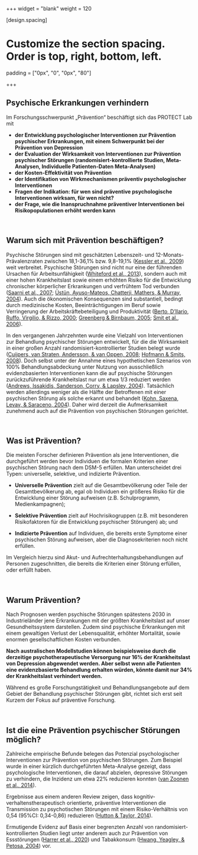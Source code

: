 +++
widget = "blank"
weight = 120

[design.spacing]
  # Customize the section spacing. Order is top, right, bottom, left.
  padding = ["0px", "0", "0px", "80"]

+++

## Psychische Erkrankungen verhindern

Im Forschungsschwerpunkt „Prävention“ beschäftigt sich das PROTECT Lab mit

* **der Entwicklung psychologischer Interventionen zur Prävention psychischer Erkrankungen, mit
einem Schwerpunkt bei der Prävention von Depression**
* **der Evaluation der Wirksamkeit von  Interventionen zur Prävention psychischer Störungen (randomisiert-kontrollierte Studien, Meta-Analysen, Individuelle Patienten-Daten Meta-Analysen)**
* **der Kosten-Effektivität von Prävention**
* **der Identifikation von Wirkmechanismen präventiv psychologischer Interventionen**
* **Fragen der Indikation: für wen sind präventive psychologische Interventionen wirksam, für wen nicht?**
* **der Frage, wie die Inanspruchnahme präventiver Interventionen bei Risikopopulationen erhöht werden kann**

&nbsp;

## Warum sich mit Prävention beschäftigen?

Psychische Störungen sind mit geschätzten Lebenszeit- und 12-Monats-Prävalenzraten zwischen 18,1-36,1% bzw. 9,8-19,1% ([Kessler et al., 2009](https://www.cambridge.org/core/journals/epidemiology-and-psychiatric-sciences/article/global-burden-of-mental-disorders-an-update-from-the-who-world-mental-health-wmh-surveys/FCE4DE10C9FB1A9FFDDDBA3C5264F445)) weit verbreitet. Psychische Störungen sind nicht nur eine der führenden Ursachen für Arbeitsunfähigkeit ([Whiteford et al., 2013](https://www.sciencedirect.com/science/article/pii/S0140673613616116)), sondern auch mit einer hohen Krankheitslast sowie einem erhöhten Risiko für die Entwicklung chronischer körperlicher Erkrankungen und verfrühtem Tod verbunden ([Saarni et al., 2007](https://www.cambridge.org/core/journals/the-british-journal-of-psychiatry/article/impact-of-psychiatric-disorders-on-healthrelated-quality-of-life-general-population-survey/E0F76209F36D783BA97824882DFD6ED6); [Üstün, Ayuso-Mateos, Chatterji, Mathers, & Murray, 2004](https://www.cambridge.org/core/journals/the-british-journal-of-psychiatry/article/global-burden-of-depressive-disorders-in-the-year-2000/5598D370DE4F8FB2FDFC71CC85E1B159)). Auch die ökonomischen Konsequenzen sind substantiell, bedingt durch medizinische Kosten, Beeinträchtigungen im Beruf sowie Verringerung der Arbeitskräftebeteiligung und Produktivität ([Berto, D’Ilario, Ruffo, Virgilio, & Rizzo, 2000](https://onlinelibrary.wiley.com/doi/abs/10.1002/1099-176X(200003)3:1%3C3::AID-MHP68%3E3.0.CO;2-H); [Greenberg & Birnbaum, 2005](http://doi.org/10.1517/14656566.6.3.369); [Smit et al., 2006](https://research.vu.nl/en/publications/costs-of-nine-common-mental-disordersimplications-for-curative-an)).

In den vergangenen Jahrzehnten wurde eine Vielzahl von Interventionen zur Behandlung psychischer Störungen entwickelt, für die die Wirksamkeit in einer großen Anzahl randomisiert-kontrollierter Studien belegt wurde ([Cuijpers, van Straten, Andersson, & van Oppen, 2008](https://psycnet.apa.org/record/2008-16943-011); [Hofmann & Smits, 2008](https://www.ncbi.nlm.nih.gov/pmc/articles/PMC2409267/)). Doch selbst unter der Annahme eines hypothetischen Szenarios von 100% Behandlungsabdeckung unter Nutzung von ausschließlich evidenzbasierten Interventionen kann  die auf psychische Störungen zurückzuführende Krankheitslast nur um etwa 1/3 reduziert werden ([Andrews, Issakidis, Sanderson, Corry, & Lapsley, 2004](https://www.cambridge.org/core/journals/the-british-journal-of-psychiatry/article/utilising-survey-data-to-inform-public-policy-comparison-of-the-costeffectiveness-of-treatment-of-ten-mental-disorders/E90EB31FACFC42C0D1E9EF8F46F3AC63)). Tatsächlich werden allerdings weniger als die Hälfte der Betroffenen mit einer psychischen Störung als solche erkannt und behandelt ([Kohn, Saxena, Levav, & Saraceno, 2004](https://www.scielosp.org/article/bwho/2004.v82n11/858-866/en/)). Daher wird derzeit die Aufmerksamkeit zunehmend auch auf die Prävention von psychischen Störungen gerichtet.

&nbsp;

## Was ist Prävention?

Die meisten Forscher definieren Prävention als jene Interventionen, die durchgeführt werden bevor Individuen die formalen Kriterien einer psychischen Störung nach dem DSM-5 erfüllen. Man unterscheidet drei Typen: universelle, selektive, und indizierte Prävention.

* **Universelle Prävention** zielt auf die Gesamtbevölkerung oder Teile der Gesamtbevölkerung ab, egal ob Individuen ein größeres Risiko für die Entwicklung einer Störung aufweisen (z.B. Schulprogramm, Medienkampagnen);

* **Selektive Prävention** zielt auf Hochrisikogruppen (z.B. mit besonderen Risikofaktoren für die Entwicklung psychischer Störungen) ab; und 

* **Indizierte Prävention** auf Individuen, die bereits erste Symptome einer psychischen Störung aufweisen, aber die Diagnosekriterien noch nicht erfüllen.

Im Vergleich hierzu sind Akut- und Aufrechterhaltungsbehandlungen auf Personen zugeschnitten, die bereits die Kriterien einer Störung erfüllen, oder erfüllt haben.


&nbsp;

## Warum Prävention?

Nach Prognosen werden psychische Störungen spätestens 2030 in Industrieländer jene Erkrankungen mit der größten Krankheitslast auf unser Gesundheitssystem darstellen. Zudem sind psychische Erkrankungen mit einem gewaltigen Verlust der Lebensqualität, erhöhter Mortalität, sowie enormen gesellschaftlichen Kosten verbunden.

**Nach australischen Modellstudien können beispielsweise durch die derzeitige psychotherapeutische Versorgung nur 16% der Krankheitslast von Depression abgewendet werden. Aber selbst wenn alle Patienten eine evidenzbasierte Behandlung erhalten würden, könnte damit nur 34% der Krankheitslast verhindert werden.**

Während es große Forschungstätigkeit und Behandlungsangebote auf dem Gebiet der Behandlung psychischer Störungen gibt, richtet sich erst seit Kurzem der Fokus auf präventive Forschung.


&nbsp;

## Ist die eine Prävention psychischer Störungen möglich?

Zahlreiche empirische Befunde belegen das Potenzial psychologischer Interventionen zur Prävention von psychischen Störungen. Zum Beispiel wurde in einer kürzlich durchgeführten Meta-Analyse gezeigt, dass psychologische Interventionen, die darauf abzielen, depressive Störungen zu verhindern, die Inzidenz um etwa 22% reduzieren konnten ([van Zoonen et al., 2014](https://academic.oup.com/ije/article/43/2/318/676247)).

Ergebnisse aus einem anderen Review zeigen, dass kognitiv-verhaltenstherapeutisch orientierte, präventive Interventionen die Transmission zu psychotischen Störungen mit einem Risiko-Verhältnis von 0,54 (95%CI: 0,34-0,86) reduzieren ([Hutton & Taylor, 2014](https://www.cambridge.org/core/journals/psychological-medicine/article/cognitive-behavioural-therapy-for-psychosis-prevention-a-systematic-review-and-metaanalysis/6B78E4E82E8648E62FD2EE8C7E76CF96)).

Ermutigende Evidenz auf Basis einer begrenzten Anzahl von randomisiert-kontrollierten Studien liegt unter anderem auch zur Prävention von Essstörungen ([Harrer et al., 2020](https://onlinelibrary.wiley.com/doi/full/10.1002/eat.23224)) und Tabakkonsum ([Hwang, Yeagley, & Petosa, 2004](https://journals.sagepub.com/doi/abs/10.1177/1090198104263361?casa_token=SWyubB1izswAAAAA:xt1E3LCH1PbwGpq-Y_y2G7V_FvFQTBVECBiT0lHyX05XGC3EVn2C0ElRccfApIDz7ps1dcOGXz6W)) vor.



